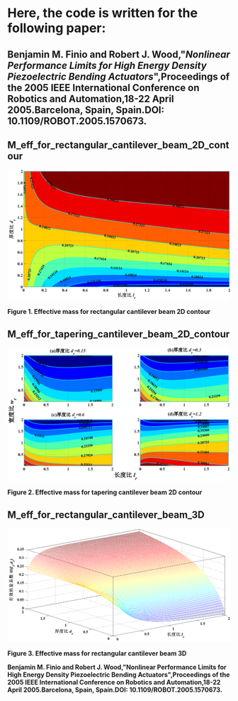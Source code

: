 # Here, the code is written for the following paper:

## Benjamin M. Finio and Robert J. Wood,"*Nonlinear Performance Limits for High Energy Density Piezoelectric Bending Actuators*",Proceedings of the 2005 IEEE International Conference on Robotics and Automation,18-22 **April 2005**.Barcelona, Spain, Spain.DOI: 10.1109/ROBOT.2005.1570673.

## M_eff_for_rectangular_cantilever_beam_2D_contour
![M_eff_for_rectangular_cantilever_beam_3D](https://github.com/xijunke/PiezoelectricActuator_for_FWMAV/blob/master/PiezoelectricActuator_05ICRA/pic_pdf_eps_jpg_tif_png/M_eff_for_rectangular_cantilever_beam_2D_contour.tif)

**Figure 1. Effective mass for rectangular cantilever beam 2D contour**

## M_eff_for_tapering_cantilever_beam_2D_contour
![M_eff_for_tapering_cantilever_beam_2D_contour](https://github.com/xijunke/PiezoelectricActuator_for_FWMAV/blob/master/PiezoelectricActuator_05ICRA/pic_pdf_eps_jpg_tif_png/M_eff_for_tapering_cantilever_beam_2D_contour.tif)

**Figure 2. Effective mass for tapering cantilever beam 2D contour**


## M_eff_for_rectangular_cantilever_beam_3D
![M_eff_for_rectangular_cantilever_beam_2D_contour](https://github.com/xijunke/PiezoelectricActuator_for_FWMAV/blob/master/PiezoelectricActuator_05ICRA/pic_pdf_eps_jpg_tif_png/M_eff_for_rectangular_cantilever_beam_3D.tif)

**Figure 3. Effective mass for rectangular cantilever beam 3D**

**Benjamin M. Finio and Robert J. Wood,"Nonlinear Performance Limits for High Energy Density Piezoelectric Bending Actuators",Proceedings of the 2005 IEEE International Conference on Robotics and Automation,18-22 April 2005.Barcelona, Spain, Spain.DOI: 10.1109/ROBOT.2005.1570673.**




